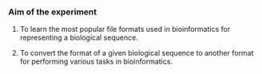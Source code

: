 ### Aim of the experiment


1. To learn the most popular file formats used in bioinformatics for representing a biological sequence.

2. To convert the format of a given biological sequence to another format for performing various tasks in bioinformatics.